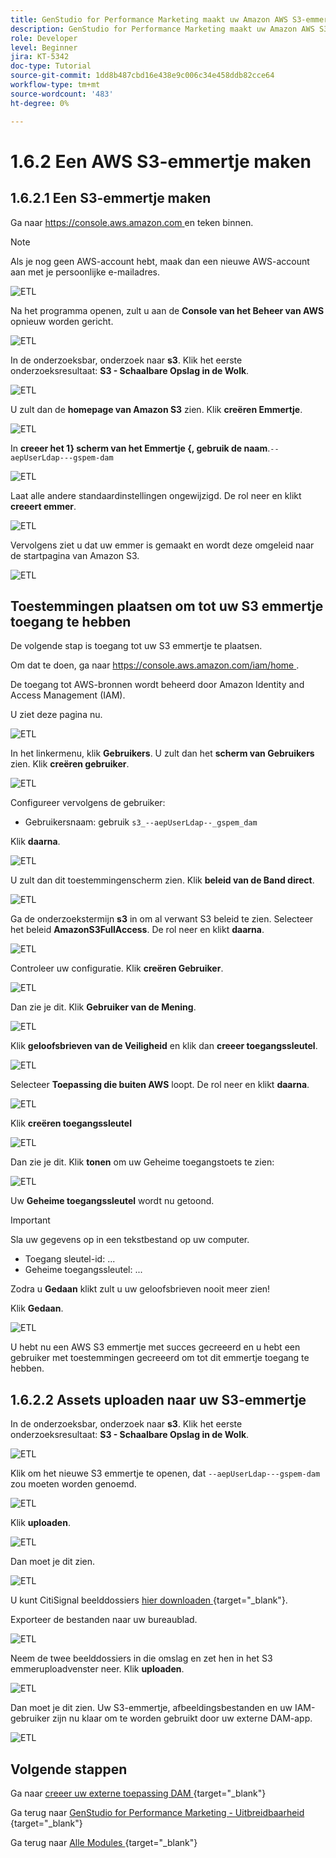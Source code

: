 ```yaml
---
title: GenStudio for Performance Marketing maakt uw Amazon AWS S3-emmertje
description: GenStudio for Performance Marketing maakt uw Amazon AWS S3-emmertje
role: Developer
level: Beginner
jira: KT-5342
doc-type: Tutorial
source-git-commit: 1dd8b487cbd16e438e9c006c34e458ddb82cce64
workflow-type: tm+mt
source-wordcount: '483'
ht-degree: 0%

---
```


# 1.6.2 Een AWS S3-emmertje maken

## 1.6.2.1 Een S3-emmertje maken

Ga naar [ https://console.aws.amazon.com ](https://console.aws.amazon.com) en teken binnen.

>[!NOTE]
>
>Als je nog geen AWS-account hebt, maak dan een nieuwe AWS-account aan met je persoonlijke e-mailadres.

![ ETL ](./images/awshome.png)

Na het programma openen, zult u aan de **Console van het Beheer van AWS** opnieuw worden gericht.

![ ETL ](./images/awsconsole.png)

In de onderzoeksbar, onderzoek naar **s3**. Klik het eerste onderzoeksresultaat: **S3 - Schaalbare Opslag in de Wolk**.

![ ETL ](./images/awsconsoles3.png)

U zult dan de **homepage van Amazon S3** zien. Klik **creëren Emmertje**.

![ ETL ](./images/s3home.png)

In **creeer het 1} scherm van het Emmertje {, gebruik de naam**.`--aepUserLdap---gspem-dam`

![ ETL ](./images/bucketname.png)

Laat alle andere standaardinstellingen ongewijzigd. De rol neer en klikt **creeert emmer**.

![ ETL ](./images/createbucket.png)

Vervolgens ziet u dat uw emmer is gemaakt en wordt deze omgeleid naar de startpagina van Amazon S3.

![ ETL ](./images/S3homeb.png)

## Toestemmingen plaatsen om tot uw S3 emmertje toegang te hebben

De volgende stap is toegang tot uw S3 emmertje te plaatsen.

Om dat te doen, ga naar [ https://console.aws.amazon.com/iam/home ](https://console.aws.amazon.com/iam/home).

De toegang tot AWS-bronnen wordt beheerd door Amazon Identity and Access Management (IAM).

U ziet deze pagina nu.

![ ETL ](./images/iam.png)

In het linkermenu, klik **Gebruikers**. U zult dan het **scherm van Gebruikers** zien. Klik **creëren gebruiker**.

![ ETL ](./images/iammenu.png)

Configureer vervolgens de gebruiker:

- Gebruikersnaam: gebruik `s3_--aepUserLdap--_gspem_dam`

Klik **daarna**.

![ ETL ](./images/configuser.png)

U zult dan dit toestemmingenscherm zien. Klik **beleid van de Band direct**.

![ ETL ](./images/perm1.png)

Ga de onderzoekstermijn **s3** in om al verwant S3 beleid te zien. Selecteer het beleid **AmazonS3FullAccess**. De rol neer en klikt **daarna**.

![ ETL ](./images/perm2.png)

Controleer uw configuratie. Klik **creëren Gebruiker**.

![ ETL ](./images/review.png)

Dan zie je dit. Klik **Gebruiker van de Mening**.

![ ETL ](./images/review1.png)

Klik **geloofsbrieven van de Veiligheid** en klik dan **creeer toegangssleutel**.

![ ETL ](./images/cred.png)

Selecteer **Toepassing die buiten AWS** loopt. De rol neer en klikt **daarna**.

![ ETL ](./images/creda.png)

Klik **creëren toegangssleutel**

![ ETL ](./images/credb.png)

Dan zie je dit. Klik **tonen** om uw Geheime toegangstoets te zien:

![ ETL ](./images/cred1.png)

Uw **Geheime toegangssleutel** wordt nu getoond.

>[!IMPORTANT]
>
>Sla uw gegevens op in een tekstbestand op uw computer.
>
> - Toegang sleutel-id: ...
> - Geheime toegangssleutel: ...
>
> Zodra u **Gedaan** klikt zult u uw geloofsbrieven nooit meer zien!

Klik **Gedaan**.

![ ETL ](./images/cred2.png)

U hebt nu een AWS S3 emmertje met succes gecreeerd en u hebt een gebruiker met toestemmingen gecreeerd om tot dit emmertje toegang te hebben.

## 1.6.2.2 Assets uploaden naar uw S3-emmertje

In de onderzoeksbar, onderzoek naar **s3**. Klik het eerste onderzoeksresultaat: **S3 - Schaalbare Opslag in de Wolk**.

![ ETL ](./images/bucket1.png)

Klik om het nieuwe S3 emmertje te openen, dat `--aepUserLdap---gspem-dam` zou moeten worden genoemd.

![ ETL ](./images/bucket2.png)

Klik **uploaden**.

![ ETL ](./images/bucket3.png)

Dan moet je dit zien.

![ ETL ](./images/bucket4.png)

U kunt CitiSignal beelddossiers [ hier downloaden ](./../../asset-mgmt/module2.2/images/CitiSignal_Neon_Rabbit.zip){target="_blank"}.

Exporteer de bestanden naar uw bureaublad.

![ ETL ](./images/bucket5.png)

Neem de twee beelddossiers in die omslag en zet hen in het S3 emmeruploadvenster neer. Klik **uploaden**.

![ ETL ](./images/bucket6.png)

Dan moet je dit zien. Uw S3-emmertje, afbeeldingsbestanden en uw IAM-gebruiker zijn nu klaar om te worden gebruikt door uw externe DAM-app.

![ ETL ](./images/bucket7.png)

## Volgende stappen

Ga naar [ creeer uw externe toepassing DAM ](./ex3.md){target="_blank"}

Ga terug naar [ GenStudio for Performance Marketing - Uitbreidbaarheid ](./genstudioext.md){target="_blank"}

Ga terug naar [ Alle Modules ](./../../../overview.md){target="_blank"}
